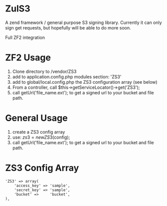 ZulS3
=====

A zend framework / general purpose S3 signing library. Currently it can only sign get requests,
but hopefully will be able to do more soon.

Full ZF2 integration

ZF2 Usage
=====
1. Clone directory to /vendor/ZS3
2. add to application.config.php modules section: 'ZS3'
3. add to global/local.config.php the ZS3 configuration array (see below)
4. From a controller, call $this->getServiceLocator()->get('ZS3');
5. call getUrl('file_name.ext'); to get a signed url to your bucket and file path.

General Usage
=====
1. create a ZS3 config array
2. use: $zs3 = new ZS3($config);
3. call getUrl('file_name.ext'); to get a signed url to your bucket and file path.
 
ZS3 Config Array
=====
	'ZS3' => array(
        'access_key' => 'sample',
        'secret_key' => 'sample',
        'bucket' =>     'bucket',
    ),
